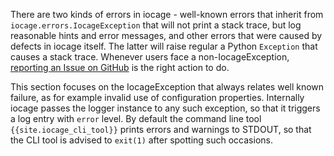 There are two kinds of errors in iocage - well-known errors that inherit from `iocage.errors.IocageException` that will not print a stack trace, but log reasonable hints and error messages, and other errors that were caused by defects in iocage itself.
The latter will raise regular a Python `Exception` that causes a stack trace.
Whenever users face a non-IocageException, [reporting an Issue on GitHub](https://github.com/iocage/libiocage/issues/new) is the right action to do.

This section focuses on the IocageException that always relates well known failure, as for example invalid use of configuration properties.
Internally iocage passes the logger instance to any such exception, so that it triggers a log entry with `error` level.
By default the command line tool `{{site.iocage_cli_tool}}` prints errors and warnings to STDOUT, so that the CLI tool is advised to `exit(1)` after spotting such occasions.